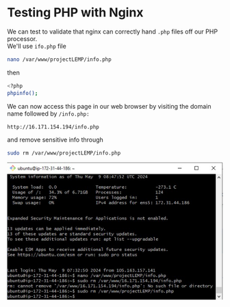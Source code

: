 # Testing PHP with Nginx

We can test to validate that nginx can correctly hand `.php` files off our PHP processor.  
We'll use `ifo.php` file

```bash
nano /var/www/projectLEMP/info.php
```

then

```bash
<?php
phpinfo();
```

We can now access this page in our web browser by visiting the domain name followed by `/info.php:`

```bash
http://16.171.154.194/info.php
```

and remove sensitive info through

```bash
sudo rm /var/www/projectLEMP/info.php
```

![image](image/Plemp.jpg)
